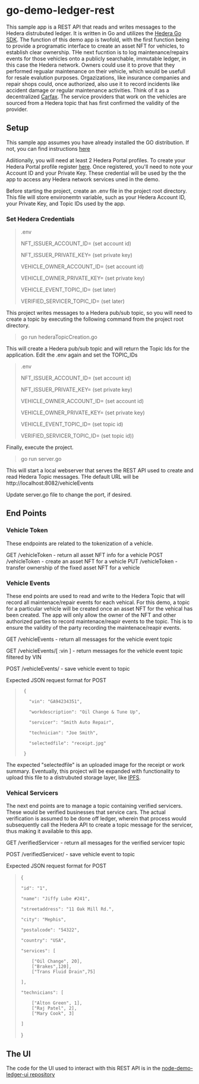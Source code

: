# go-demo-ledger-rest

This sample app is a REST API that reads and writes messages to the Hedera distrubuted ledger.  It is written in Go and utilizes the [Hedera Go SDK](https://github.com/hashgraph/hedera-sdk-go). The function of this demo app is twofold, with the first function being to provide a programatic interface to create an asset NFT for vehicles, to establish clear ownership.  THe next fucntion is to log  maintenance/repairs events for those vehicles onto a publicly searchable, immutable ledger, in this case the Hedera network.  Owners could use it to prove that they performed regualar maintenance on their vehicle, which would be usefull for resale evalution purposes.  Orgazizations, like insurance companies and repair shops could, once authorized, also use it to record incidents like accident damage or regular maintenance activities.  Think of it as a decentralized [Carfax](https://www.carfax.com/vehicle-history-reports/).  The service providers that work on the vehicles are sourced from a Hedera topic that has first confirmed the validity of the provider.

## Setup

This sample app assumes you have already installed the GO distribution.  If not, you can find instructions [here](https://golang.org/doc/install)

Adiitionally, you will need at least 2 Hedera Portal profiles. To create your Hedera Portal profile register [here](https://portal.hedera.com/register).  Once registered, you'll need to note your Account ID and your Private Key.  These credential will be used by the the app to access any Hedera network services uned in the demo.

Before starting the project, create an .env file in the project root directory.  This file will store environemtn variable, such as your Hedera Account ID, your Private Key, and Topic IDs used by the app.

### Set Hedera Credentials

> .env
>
> NFT_ISSUER_ACCOUNT_ID= (set account id)
>
> NFT_ISSUER_PRIVATE_KEY= (set private key)
>
> VEHICLE_OWNER_ACCOUNT_ID= (set account id)
>
> VEHICLE_OWNER_PRIVATE_KEY= (set private key)
>
> VEHICLE_EVENT_TOPIC_ID= (set later)
>
> VERIFIED_SERVICER_TOPIC_ID= (set later)

This project writes messages to a Hedera pub/sub topic, so you will need to create a topic by executing the following command from the project root directory.

> go run hederaTopicCreation.go

This will create a Hedera pub/sub topic and will return the Topic Ids for the application.
Edit the .env again and set the TOPIC_IDs

> .env
>
> NFT_ISSUER_ACCOUNT_ID= (set account id)
>
> NFT_ISSUER_PRIVATE_KEY= (set private key)
>
> VEHICLE_OWNER_ACCOUNT_ID= (set account id)
>
> VEHICLE_OWNER_PRIVATE_KEY= (set private key)
>
> VEHICLE_EVENT_TOPIC_ID= (set topic id)
>
> VERIFIED_SERVICER_TOPIC_ID= (set topic id))

Finally, execute the project.

> go run server.go

This will start a local webserver that serves the REST API used to create and read Hedera Topic messages.
THe default URL will be http://localhost:8082/vehicleEvents

Update server.go file to change the port, if desired.

## End Points

### Vehicle Token
These endpoints are related to the tokenization of a vehicle.

GET /vehicleToken - return all asset NFT info for a vehicle
POST /vehicleToken - create an asset NFT for a vehicle
PUT /vehicleToken - transfer ownership of the fixed asset NFT for a vehicle

### Vehicle Events
These end points are used to read and write to the Hedera Topic that will record all maintenace/repair events for each vehical.  For this demo, a topic for a particular vehicle will be created once an asset NFT for the vehical has been created.  The app will only allow the owner of the NFT and other authorized parties to record maintenace/reapir events to the topic.  This is to ensure the validity of the party recording the maintenace/reapir events.

GET /vehicleEvents - return all messages for the vehicle event topic

GET /vehicleEvents/[ :vin ] - return messages for the vehicle event topic filtered by VIN

POST /vehicleEvents/ - save vehicle event to topic

Expected JSON request format for POST
>
>      {
>
>        "vin": "GA94234351",
>  
>        "workdescription": "Oil Change & Tune Up",
>
>        "servicer": "Smith Auto Repair",
>
>        "technician": "Joe Smith",
>
>        "selectedfile": "receipt.jpg"
>
>      }


The expected "selectedfile" is an uploaded image for the receipt or work summary.  Eventually, this project will be expanded with functionality to upload this file to a distrubuted storage layer, like [IPFS](https://ipfs.io/). 
  
### Vehical Servicers
The next end points are to manage a topic containing verified servicers.  These would be verified businesses that service cars.  The actual verification is assumed to be done off ledger, wherein that process would subsequently call the Hedera API to create a topic message for the servicer, thus making it available to this app.

GET /verifiedServicer - return all messages for the verified servicer topic

POST /verifiedServicer/ - save vehicle event to topic

Expected JSON request format for POST
>
> {
>
>     "id": "1",
>
>     "name": "Jiffy Lube #241",
>
>     "streetaddress": "11 Oak Mill Rd.",
>
>     "city": "Mephis",
>
>     "postalcode": "54322",
>
>     "country": "USA",
>
>     "services": [
>
>         ["Oil Change", 20],
>         ["Brakes",120],
>         ["Trans Fluid Drain",75]
>
>     ],
>
>     "technicians": [
>
>         ["Alton Green", 1],
>         ["Raj Patel", 2],
>         ["Mary Cook", 3]
>
>     ]
>
> }
> 
## The UI  
The code for the UI used to interact with this REST API is in the [node-demo-ledger-ui repository](https://github.com/droatl2000/node-demo-ledger-ui)
